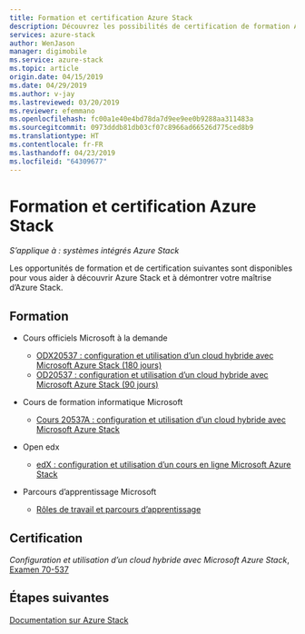```yaml
---
title: Formation et certification Azure Stack
description: Découvrez les possibilités de certification de formation Azure Stack
services: azure-stack
author: WenJason
manager: digimobile
ms.service: azure-stack
ms.topic: article
origin.date: 04/15/2019
ms.date: 04/29/2019
ms.author: v-jay
ms.lastreviewed: 03/20/2019
ms.reviewer: efemmano
ms.openlocfilehash: fc00a1e40e4bd78da7d9ee9ee0b9288aa311483a
ms.sourcegitcommit: 0973dddb81db03cf07c8966ad66526d775ced8b9
ms.translationtype: HT
ms.contentlocale: fr-FR
ms.lasthandoff: 04/23/2019
ms.locfileid: "64309677"
---
```

# <a name="azure-stack-training-and-certification"></a>Formation et certification Azure Stack

*S’applique à : systèmes intégrés Azure Stack*

Les opportunités de formation et de certification suivantes sont disponibles pour vous aider à découvrir Azure Stack et à démontrer votre maîtrise d’Azure Stack.

## <a name="training"></a>Formation

- Cours officiels Microsoft à la demande
   - [ODX20537 : configuration et utilisation d’un cloud hybride avec Microsoft Azure Stack (180 jours)](https://www.microsoft.com/en-us/learning/course.aspx?cid=ODX20537)
   - [OD20537 : configuration et utilisation d’un cloud hybride avec Microsoft Azure Stack (90 jours)](https://www.microsoft.com/en-us/learning/course.aspx?cid=OD20537)

- Cours de formation informatique Microsoft
   - [Cours 20537A : configuration et utilisation d’un cloud hybride avec Microsoft Azure Stack](https://aka.ms/azsmoc)

- Open edx
   - [edX : configuration et utilisation d’un cours en ligne Microsoft Azure Stack](https://aka.ms/AzureStackMOOC)
   
- Parcours d’apprentissage Microsoft
   - [Rôles de travail et parcours d’apprentissage](https://azure.microsoft.com/training/learning-paths/)

## <a name="certification"></a>Certification

*Configuration et utilisation d’un cloud hybride avec Microsoft Azure Stack*, [Examen 70-537](https://www.microsoft.com/learning/exam-70-537.aspx)

## <a name="next-steps"></a>Étapes suivantes

[Documentation sur Azure Stack](/azure-stack/operator)
